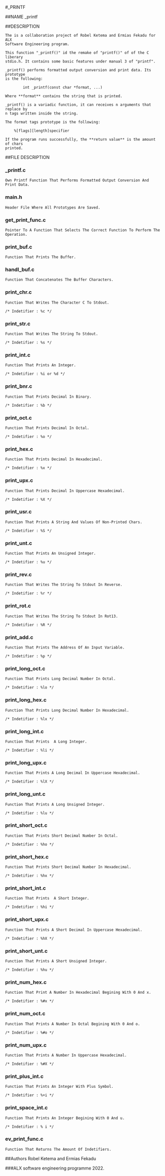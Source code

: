 #_PRINTF



##NAME
	_printf



##DESCRIPTION

	The is a collaboration project of Robel Ketema and Ermias Fekadu for ALX
	Software Engineering program.

	This function "_printf()" id the remake of "printf()" of of the C liberary
	stdio.h. It contains some basic features under manual 3 of "printf".

	_printf() performs formatted output conversion and print data. Its prototype
	is the following:

			int _printf(const char *format, ...) 

	Where **format** contains the string that is printed. 

	_printf() is a variadic function, it can receives n arguments that replace by 
	n tags written inside the string.

	The format tags prototype is the following:

		%[flags][length]specifier

	If the program runs successfully, the **return value** is the amount of chars
	printed.



##FILE DESCRIPTION

### _printf.c
	Own Printf Function That Performs Formatted Output Conversion And Print Data.


### main.h
	Header File Where All Prototypes Are Saved.


### get_print_func.c
	Pointer To A Function That Selects The Correct Function To Perform The Operation.


### print_buf.c
	Function That Prints The Buffer.


### handl_buf.c
	Function That Concatenates The Buffer Characters.


### print_chr.c
	Function That Writes The Character C To Stdout.

	/* Indetifier : %c */


### print_str.c
	Function That Writes The String To Stdout.

	/* Indetifier : %s */


### print_int.c
	Function That Prints An Integer.

	/* Indetifier : %i or %d */


### print_bnr.c
	Function That Prints Decimal In Binary.

	/* Indetifier : %b */


### print_oct.c
	Function That Prints Decimal In Octal.

	/* Indetifier : %o */



### print_hex.c
	Function That Prints Decimal In Hexadecimal.

	/* Indetifier : %x */


### print_upx.c
	Function That Prints Decimal In Uppercase Hexadecimal.

	/* Indetifier : %X */


### print_usr.c
	Function That Prints A String And Values Of Non-Printed Chars.

	/* Indetifier : %S */


### print_unt.c
	Function That Prints An Unsigned Integer.

	/* Indetifier : %u */


### print_rev.c
	Function That Writes The String To Stdout In Reverse.

	/* Indetifier : %r */


### print_rot.c
	Function That Writes The String To Stdout In Rot13.

	/* Indetifier : %R */


### print_add.c
	Function That Prints The Address Of An Input Variable.

	/* Indetifier : %p */


### print_long_oct.c
	Function That Prints Long Decimal Number In Octal.

	/* Indetifier : %lo */


### print_long_hex.c
	Function That Prints Long Decimal Number In Hexadecimal.

	/* Indetifier : %lx */


### print_long_int.c
	Function That Prints  A Long Integer.

	/* Indetifier : %li */


### print_long_upx.c
	Function That Prints A Long Decimal In Uppercase Hexadecimal.

	/* Indetifier : %lX */


### print_long_unt.c
	Function That Prints A Long Unsigned Integer.

	/* Indetifier : %lu */


### print_short_oct.c
	Function That Prints Short Decimal Number In Octal.

	/* Indetifier : %ho */


### print_short_hex.c
	Function That Prints Short Decimal Number In Hexadecimal.

	/* Indetifier : %hx */


### print_short_int.c
	Function That Prints  A Short Integer.

	/* Indetifier : %hi */


### print_short_upx.c
	Function That Prints A Short Decimal In Uppercase Hexadecimal.

	/* Indetifier : %hX */


### print_short_unt.c
	Function That Prints A Short Unsigned Integer.

	/* Indetifier : %hu */


### print_num_hex.c
	Function That Print A Number In Hexadecimal Begining With 0 And x.

	/* Indetifier : %#x */


### print_num_oct.c
	Function That Prints A Number In Octal Begining With 0 And o.

	/* Indetifier : %#o */


### print_num_upx.c
	Function That Prints A Number In Uppercase Hexadecimal.

	/* Indetifier : %#X */


### print_plus_int.c
	Function That Prints An Integer With Plus Symbol.

	/* Indetifier : %+i */


### print_space_int.c
	Function That Prints An Integer Begining With 0 And u.

	/* Indetifier : % i */


### ev_print_func.c
	Function That Returns The Amount Of Indetifiers.



##Authors
	Robel Ketema and Ermias Fekadu



###ALX software engineering programme 2022.

